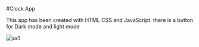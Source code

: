 #Clock App

This app has been created with HTML CSS and JavaScript. there is a button for Dark mode and light mode

 
 ![ss1](https://github.com/user-attachments/assets/b09ed5ba-fa91-4130-bef6-7461665d8416)
